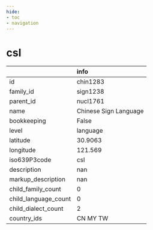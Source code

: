 ```yaml
---
hide:
- toc
- navigation
---
```

# csl
|                      | info                  |
|:---------------------|:----------------------|
| id                   | chin1283              |
| family_id            | sign1238              |
| parent_id            | nucl1761              |
| name                 | Chinese Sign Language |
| bookkeeping          | False                 |
| level                | language              |
| latitude             | 30.9063               |
| longitude            | 121.569               |
| iso639P3code         | csl                   |
| description          | nan                   |
| markup_description   | nan                   |
| child_family_count   | 0                     |
| child_language_count | 0                     |
| child_dialect_count  | 2                     |
| country_ids          | CN MY TW              |